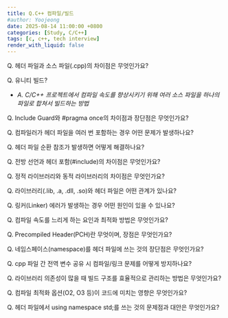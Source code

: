 ```yaml
---
title: Q.C++ 컴파일/빌드
#author: Yoojeong
date: 2025-08-14 11:00:00 +0800
categories: [Study, C/C++]
tags: [c, c++, tech interview]
render_with_liquid: false
---
```



Q. 헤더 파일과 소스 파일(.cpp)의 차이점은 무엇인가요?  

Q. 유니티 빌드?  
- *A. C/C++ 프로젝트에서 컴파일 속도를 향상시키기 위해 여러 소스 파일을 하나의 파일로 합쳐서 빌드하는 방법*

Q. Include Guard와 #pragma once의 차이점과 장단점은 무엇인가요?  

Q. 컴파일러가 헤더 파일을 여러 번 포함하는 경우 어떤 문제가 발생하나요?  

Q. 헤더 파일 순환 참조가 발생하면 어떻게 해결하나요?  

Q. 전방 선언과 헤더 포함(#include)의 차이점은 무엇인가요?  

Q. 정적 라이브러리와 동적 라이브러리의 차이점은 무엇인가요?  

Q. 라이브러리(.lib, .a, .dll, .so)와 헤더 파일은 어떤 관계가 있나요?  

Q. 링커(Linker) 에러가 발생하는 경우 어떤 원인이 있을 수 있나요?  

Q. 컴파일 속도를 느리게 하는 요인과 최적화 방법은 무엇인가요?  

Q. Precompiled Header(PCH)란 무엇이며, 장점은 무엇인가요?  

Q. 네임스페이스(namespace)를 헤더 파일에 쓰는 것의 장단점은 무엇인가요? 

Q. cpp 파일 간 전역 변수 공유 시 컴파일/링크 문제를 어떻게 방지하나요?  

Q. 라이브러리 의존성이 많을 때 빌드 구조를 효율적으로 관리하는 방법은 무엇인가요?  

Q. 컴파일 최적화 옵션(O2, O3 등)이 코드에 미치는 영향은 무엇인가요?  

Q. 헤더 파일에서 using namespace std;를 쓰는 것의 문제점과 대안은 무엇인가요?  